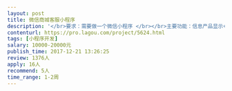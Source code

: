 ```yaml
---                
layout: post       
title: 微信商城客服小程序           
description: '</br>要求：需要做一个微信小程序 </br></br>主要功能：信息产品显示+近期访问人的微信图像+在线客服+支付+订单查询 </br></br>我们自己提供域名、服务器、前端的设计图。</br>'     
contenturl: https://pro.lagou.com/project/5624.html      
tags: [小程序开发]            
salary: 10000-20000元          
publish_time: 2017-12-21 13:26:25         
review: 1376人                   
apply: 16人                   
recommend: 5人                   
time_range: 1-2周              
---                 
```

